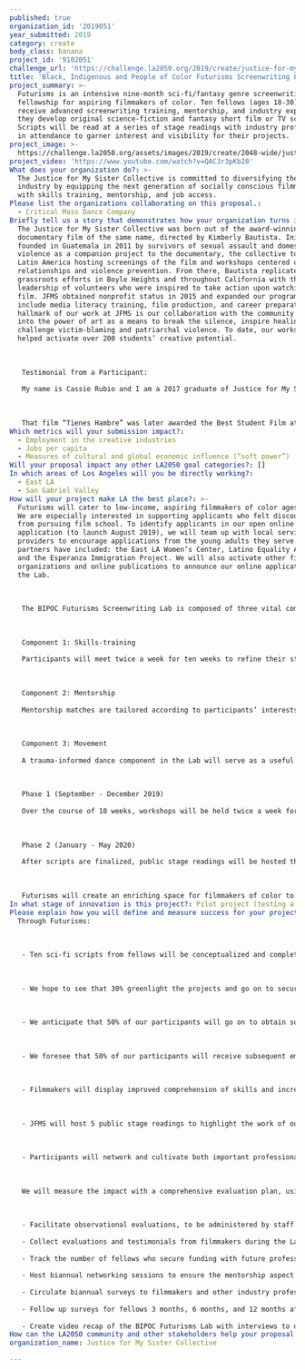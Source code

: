 ```yaml
---
published: true
organization_id: '2019051'
year_submitted: 2019
category: create
body_class: banana
project_id: '9102051'
challenge_url: 'https://challenge.la2050.org/2019/create/justice-for-my-sister-collective/'
title: 'Black, Indigenous and People of Color Futurisms Screenwriting Lab (Futurisms)'
project_summary: >-
  Futurisms is an intensive nine-month sci-fi/fantasy genre screenwriting
  fellowship for aspiring filmmakers of color. Ten fellows (ages 18-30) will
  receive advanced screenwriting training, mentorship, and industry exposure as
  they develop original science-fiction and fantasy short film or TV scripts.
  Scripts will be read at a series of stage readings with industry professionals
  in attendance to garner interest and visibility for their projects.
project_image: >-
  https://challenge.la2050.org/assets/images/2019/create/2048-wide/justice-for-my-sister-collective.jpg
project_video: 'https://www.youtube.com/watch?v=QACJr3pKb28'
What does your organization do?: >-
  The Justice for My Sister Collective is committed to diversifying the film
  industry by equipping the next generation of socially conscious filmmakers
  with skills training, mentorship, and job access.
Please list the organizations collaborating on this proposal.:
  - Critical Mass Dance Company
Briefly tell us a story that demonstrates how your organization turns inspiration into impact.: >-
  The Justice for My Sister Collective was born out of the award-winning
  documentary film of the same name, directed by Kimberly Bautista. Initially
  founded in Guatemala in 2011 by survivors of sexual assault and domestic
  violence as a companion project to the documentary, the collective toured
  Latin America hosting screenings of the film and workshops centered on healthy
  relationships and violence prevention. From there, Bautista replicated
  grassroots efforts in Boyle Heights and throughout California with the
  leadership of volunteers who were inspired to take action upon watching the
  film. JFMS obtained nonprofit status in 2015 and expanded our programming to
  include media literacy training, film production, and career preparation. A
  hallmark of our work at JFMS is our collaboration with the community to tap
  into the power of art as a means to break the silence, inspire healing, and
  challenge victim-blaming and patriarchal violence. To date, our workshops have
  helped activate over 200 students’ creative potential. 
   
   
   
   Testimonial from a Participant:
   
   My name is Cassie Rubio and I am a 2017 graduate of Justice for My Sister’s signature program, Nuevas Novelas. As a queer working class Latina, I internalized the media’s lack of representation and felt there was no space for someone like me in the film industry. I lacked the self-confidence and formal training to pursue that career path and had all but given up until I found Justice for My Sister. Through their summer workshop, I gained video production skills, was connected to women of color mentors, and found a network of support in my classmates. Most importantly, I gained the self-confidence necessary to assert myself as an artist. At the end of the program, I was selected to write, direct, and produce my first short film. 
   
   
   
   That film “Tienes Hambre” was later awarded the Best Student Film at the prestigious Imagen Awards. Currently, I am in pre-production for my second short film which will be screened at Outfest, the largest LGBTQ film festival in the country. My success is deeply tied to JFMS and their belief in my talent. This organization truly invests in their students' professional and personal trajectory long after they graduate from their programs.
Which metrics will your submission impact?:
  - Employment in the creative industries
  - Jobs per capita
  - Measures of cultural and global economic influence (“soft power”)
Will your proposal impact any other LA2050 goal categories?: []
In which areas of Los Angeles will you be directly working?:
  - East LA
  - San Gabriel Valley
How will your project make LA the best place?: >-
  Futurisms will cater to low-income, aspiring filmmakers of color ages 18-30.
  We are especially interested in supporting applicants who felt discouraged
  from pursuing film school. To identify applicants in our open online
  application (to launch August 2019), we will team up with local service
  providers to encourage applications from the young adults they serve. Past
  partners have included: the East LA Women’s Center, Latino Equality Alliance,
  and the Esperanza Immigration Project. We will also activate other film
  organizations and online publications to announce our online application of
  the Lab. 
   
   
   
   The BIPOC Futurisms Screenwriting Lab is composed of three vital components--skills-training, mentorship, and movement--which culminate in public stage readings of ten participants’ final sci-fi scripts. 
   
   
   
   Component 1: Skills-training
   
   Participants will meet twice a week for ten weeks to refine their stories and receive feedback from each other, as well as six (6) guest instructors and two lead instructors. Instruction will cover the various aspects of screenwriting, as well as explore Afrofuturism as a genre. 
   
   
   
   Component 2: Mentorship 
   
   Mentorship matches are tailored according to participants’ interests, to ensure dynamic and engaging bonds that can last long after our Lab concludes. Mentors function as “script doctors” who will provide in-depth feedback on different drafts of participants’ scripts.
   
   
   
   Component 3: Movement 
   
   A trauma-informed dance component in the Lab will serve as a useful practice for participants to boost inspiration and build morale. Critical Mass Dance Company will facilitate this segment for the cohort to establish a practice of wellness and holistic care. 
   
   
   
   Phase 1 (September - December 2019)
   
   Over the course of 10 weeks, workshops will be held twice a week for participants to write an original 10 - 35 page sci-fi TV or short film script. This professional writing sample will be used to apply for network writing programs, to secure funding to produce their work, TV writing jobs, and freelance work. 
   
   
   
   Phase 2 (January - May 2020)
   
   After scripts are finalized, public stage readings will be hosted throughout the following neighborhoods: El Sereno, San Gabriel Valley, El Monte, Boyle Heights, and East Los Angeles. We will invite high-profile celebrity actors to read the scripts to an audience of community members, industry professionals and high school students (approx 130 at each event). This heightened visibility of participants’ work will provide them leverage in securing management/representation and identifying potential funders or future collaborators.
   
   
   
   Futurisms will create an enriching space for filmmakers of color to develop their craft and career trajectory. Our communities deserve dignified and nuanced media representation, especially in sci-fi and fantasy where sexist tropes are typical devices. We look forward to nurturing future screenwriters committed to uplifting our communities through their work.
In what stage of innovation is this project?: Pilot project (testing a new idea on a small scale to prove feasibility)
Please explain how you will define and measure success for your project.: |-
  Through Futurisms:
   
   
   
   - Ten sci-fi scripts from fellows will be conceptualized and completed, resulting in 50+ applications for network writing programs and high-profile writing labs. 
   
   
   
   - We hope to see that 30% greenlight the projects and go on to secure funding to produce their short film or TV pilot within 8 months of the close of the BIPOC Futurisms Lab. 
   
   
   
   - We anticipate that 50% of our participants will go on to obtain subsequent production, shadowing and training opportunities upon completion of our Lab by virtue of their mentors. 
   
   
   
   - We foresee that 50% of our participants will receive subsequent employment and/or referrals from our film professional mentors. Many TV staff writer positions are never posted publicly and are only solicited through agents or word of mouth, making mentorship crucial in increasing participants’ exposure to professional opportunities. 
   
   
   
   - Filmmakers will display improved comprehension of skills and increased confidence in screenwriting for both television and film, in the genres of drama, comedy and sci-fi. 
   
   
   
   - JFMS will host 5 public stage readings to highlight the work of our BIPOC Futurisms participants. We foresee attendance of 130 people at each of our events. 
   
   
   
   - Participants will network and cultivate both important professional relationships and a public profile with community members in the audience.
   
   
   
   We will measure the impact with a comprehensive evaluation plan, using the following collection methods:
   
   
   
   - Facilitate observational evaluations, to be administered by staff. 
   
   - Collect evaluations and testimonials from filmmakers during the Lab.
   
   - Track the number of fellows who secure funding with future professional connections made through our program. 
   
   - Host biannual networking sessions to ensure the mentorship aspect of the program will lead to long-lasting professional relationships that will span the length of our participants' careers. 
   
   - Circulate biannual surveys to filmmakers and other industry professionals to assess relationship longevity and what professional skills are in demand. 
   
   - Follow up surveys for fellows 3 months, 6 months, and 12 months after the program.
   
   - Create video recap of the BIPOC Futurisms Lab with interviews to demonstrate impact and elevate our participants’ profiles.
How can the LA2050 community and other stakeholders help your proposal succeed?: []
organization_name: Justice for My Sister Collective

---
```

